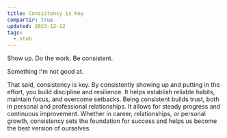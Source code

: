 ```yaml
---
title: Consistency is Key
compartir: true
updated: 2023-12-12
tags:
  - stub
---
```



Show up. Do the work. Be consistent.

Something I'm not good at.

That said, consistency is key. By consistently showing up and putting in the effort, you build discipline and resilience. It helps establish reliable habits, maintain focus, and overcome setbacks. Being consistent builds trust, both in personal and professional relationships. It allows for steady progress and continuous improvement. Whether in career, relationships, or personal growth, consistency sets the foundation for success and helps us become the best version of ourselves.
